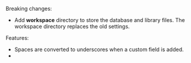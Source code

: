 Breaking changes:

- Add **workspace** directory to store the database and library files. The workspace directory replaces the old settings.

Features:

- Spaces are converted to underscores when a custom field is added.
- 